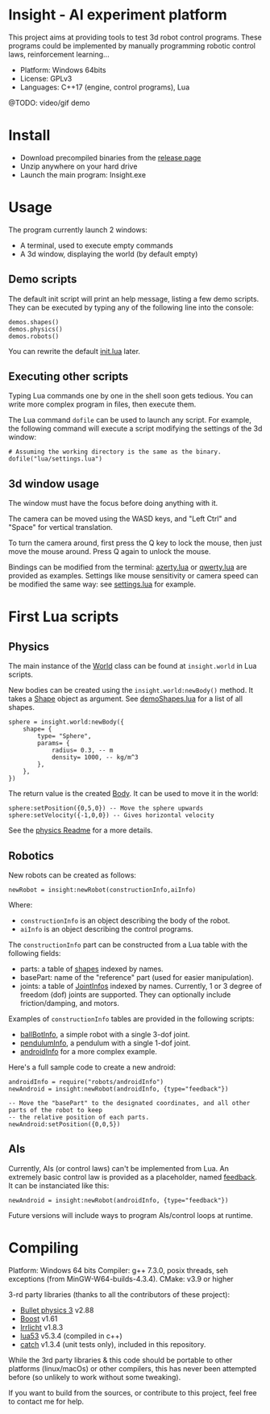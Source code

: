 # Insight - AI experiment platform

This project aims at providing tools to test 3d robot control programs. These programs could be implemented by manually programming robotic control laws, reinforcement learning...

- Platform: Windows 64bits
- License: GPLv3
- Languages: C++17 (engine, control programs), Lua

@TODO: video/gif demo

# Install

* Download precompiled binaries from the [release page](https://github.com/vsaulue/Insight/releases)
* Unzip anywhere on your hard drive
* Launch the main program: Insight.exe

# Usage

The program currently launch 2 windows:

* A terminal, used to execute empty commands
* A 3d window, displaying the world (by default empty)

## Demo scripts

The default init script will print an help message, listing a few demo scripts. They can be executed by typing any of the following line into the console:

```
demos.shapes()
demos.physics()
demos.robots()
```

You can rewrite the default [init.lua](run/init.lua) later.

## Executing other scripts

Typing Lua commands one by one in the shell soon gets tedious. You can write more complex program in files, then execute them.

The Lua command `dofile` can be used to launch any script. For example, the following command will execute a script modifying the settings of the 3d window:

```
# Assuming the working directory is the same as the binary.
dofile("lua/settings.lua")
```

## 3d window usage

The window must have the focus before doing anything with it.

The camera can be moved using the WASD keys, and "Left Ctrl" and "Space" for vertical translation.

To turn the camera around, first press the Q key to lock the mouse, then just move the mouse around. Press Q again to unlock the mouse.

Bindings can be modified from the terminal: [azerty.lua](run/lua/bindings/azerty.lua) or [qwerty.lua](run/lua/bindings/qwerty.lua) are provided as examples.
Settings like mouse sensitivity or camera speed can be modified the same way: see [settings.lua](run/lua/settings.lua) for example.

# First Lua scripts

## Physics

The main instance of the [World](src/physics/README.md#World-class) class can be found at `insight.world` in Lua scripts.

New bodies can be created using the `insight.world:newBody()` method. It takes a [Shape](https://github.com/vsaulue/Insight/blob/readme/src/physics/README.md#shape-class--derived) object as argument. See [demoShapes.lua](run/lua/demos/demoShapes.lua) for a list of all shapes.

```
sphere = insight.world:newBody({
    shape= {
        type= "Sphere",
        params= {
            radius= 0.3, -- m
            density= 1000, -- kg/m^3
        },
    },
})
```

The return value is the created [Body](src/physics/README.md#Body-class). It can be used to move it in the world:

```
sphere:setPosition({0,5,0}) -- Move the sphere upwards
sphere:setVelocity({-1,0,0}) -- Gives horizontal velocity
```

See the [physics Readme](src/physics/README.md) for a more details.

## Robotics

New robots can be created as follows:

```
newRobot = insight:newRobot(constructionInfo,aiInfo)
```

Where:

* `constructionInfo` is an object describing the body of the robot.
* `aiInfo` is an object describing the control programs.

The `constructionInfo` part can be constructed from a Lua table with the following fields:

* parts: a table of [shapes](src/physics/README.md#shape-class--derived) indexed by names.
* basePart: name of the "reference" part (used for easier manipulation).
* joints: a table of [JointInfos](src/robotics/README.md#jointinfo-class--derived) indexed by names. Currently, 1 or 3 degree of freedom (dof) joints are supported. They can optionally include friction/damping, and motors.

Examples of `constructionInfo` tables are provided in the following scripts:

* [ballBotInfo](run/lua/robots/ballBotInfo.lua), a simple robot with a single 3-dof joint.
* [pendulumInfo](run/lua/robots/pendulumInfo.lua), a pendulum with a single 1-dof joint.
* [androidInfo](run/lua/robots/androidInfo.lua) for a more complex example.

Here's a full sample code to create a new android:

```
androidInfo = require("robots/androidInfo")
newAndroid = insight:newRobot(androidInfo, {type="feedback"})

-- Move the "basePart" to the designated coordinates, and all other parts of the robot to keep
-- the relative position of each parts.
newAndroid:setPosition({0,0,5})
```

## AIs

Currently, AIs (or control laws) can't be implemented from Lua. An extremely basic control
law is provided as a placeholder, named [feedback](src/AIs/README.md#feedbackai). It can be instanciated like this:

```
newAndroid = insight:newRobot(androidInfo, {type="feedback"})
```

Future versions will include ways to program AIs/control loops at runtime.

# Compiling

Platform: Windows 64 bits
Compiler: g++ 7.3.0, posix threads, seh exceptions (from MinGW-W64-builds-4.3.4).
CMake: v3.9 or higher

3-rd party libraries (thanks to all the contributors of these project):

* [Bullet physics 3](https://github.com/bulletphysics/bullet3) v2.88
* [Boost](https://www.boost.org/) v1.61
* [Irrlicht](http://irrlicht.sourceforge.net/) v1.8.3
* [lua53](https://www.lua.org/) v5.3.4 (compiled in c++)
* [catch](https://github.com/catchorg/Catch2) v1.3.4 (unit tests only), included in this repository.

While the 3rd party libraries & this code should be portable to other platforms (linux/macOs) or other compilers, this has never been attempted before (so unlikely to work without some tweaking).

If you want to build from the sources, or contribute to this project, feel free to contact me for help.
